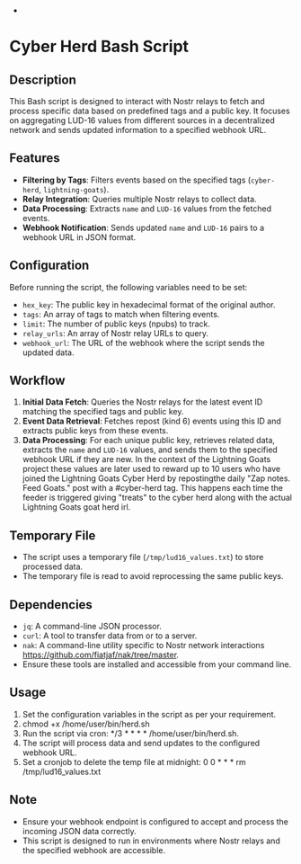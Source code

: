 -
# Cyber Herd Bash Script

## Description

This Bash script is designed to interact with Nostr relays to fetch and process specific data based on predefined tags and a public key. It focuses on aggregating LUD-16 values from different sources in a decentralized network and sends updated information to a specified webhook URL.

## Features

- **Filtering by Tags**: Filters events based on the specified tags (`cyber-herd`, `lightning-goats`).
- **Relay Integration**: Queries multiple Nostr relays to collect data.
- **Data Processing**: Extracts `name` and `LUD-16` values from the fetched events.
- **Webhook Notification**: Sends updated `name` and `LUD-16` pairs to a webhook URL in JSON format.

## Configuration

Before running the script, the following variables need to be set:

- `hex_key`: The public key in hexadecimal format of the original author.
- `tags`: An array of tags to match when filtering events.
- `limit`: The number of public keys (npubs) to track.
- `relay_urls`: An array of Nostr relay URLs to query.
- `webhook_url`: The URL of the webhook where the script sends the updated data.

## Workflow

1. **Initial Data Fetch**: Queries the Nostr relays for the latest event ID matching the specified tags and public key.
2. **Event Data Retrieval**: Fetches repost (kind 6) events using this ID and extracts public keys from these events.
3. **Data Processing**: For each unique public key, retrieves related data, extracts the `name` and `LUD-16` values, and sends them to the specified webhook URL if they are new.  In the context of the Lightning Goats project these values are later used to reward up to 10 users who have joined the Lightning Goats Cyber Herd by repostingthe daily "Zap notes. Feed Goats." post with a #cyber-herd tag.  This happens each time the feeder is triggered giving "treats" to the cyber herd along with the actual Lightning Goats goat herd irl.

## Temporary File

- The script uses a temporary file (`/tmp/lud16_values.txt`) to store processed data.
- The temporary file is read to avoid reprocessing the same public keys.

## Dependencies

- `jq`: A command-line JSON processor.
- `curl`: A tool to transfer data from or to a server.
- `nak`: A command-line utility specific to Nostr network interactions https://github.com/fiatjaf/nak/tree/master.
- Ensure these tools are installed and accessible from your command line.

## Usage

1. Set the configuration variables in the script as per your requirement.
2. chmod +x /home/user/bin/herd.sh
3. Run the script via cron: */3 * * * * /home/user/bin/herd.sh.
4. The script will process data and send updates to the configured webhook URL.
5. Set a cronjob to delete the temp file at midnight: 0 0 * * * rm /tmp/lud16_values.txt

## Note

- Ensure your webhook endpoint is configured to accept and process the incoming JSON data correctly.
- This script is designed to run in environments where Nostr relays and the specified webhook are accessible.
